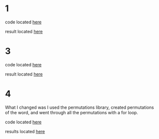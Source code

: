 # 1

code located [here](https://github.com/Prasantacharya/oss-repo-template/blob/master/labs/lab-06/plot_words_1.py)

result located [here](https://github.com/Prasantacharya/oss-repo-template/blob/master/labs/lab-06/1.txt)

# 3

code located [here](https://github.com/Prasantacharya/oss-repo-template/blob/master/labs/lab-06/plot_words_3.py)

result located [here](https://github.com/Prasantacharya/oss-repo-template/blob/master/labs/lab-06/3.txt)

# 4

What I changed was I used the permutations library, created permutations of the word, and went through all the permutations with a for loop.

code located [here](https://github.com/Prasantacharya/oss-repo-template/blob/master/labs/lab-06/plot_words_4.py)

results located [here](https://github.com/Prasantacharya/oss-repo-template/blob/master/labs/lab-06/4.txt)
